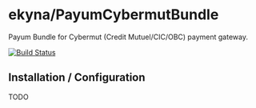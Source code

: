 # ekyna/PayumCybermutBundle

Payum Bundle for Cybermut (Credit Mutuel/CIC/OBC) payment gateway.

[![Build Status](https://travis-ci.org/ekyna/PayumCybermutBundle.svg?branch=master)](https://travis-ci.org/ekyna/PayumCybermutBundle)

## Installation / Configuration

TODO
